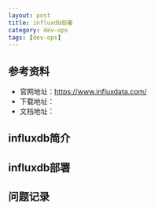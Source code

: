 ```yaml
---
layout: post
title: influxdb部署
category: dev-ops
tags: [dev-ops]
---
```


## 参考资料
- 官网地址：https://www.influxdata.com/
- 下载地址：
- 文档地址：

## influxdb简介

## influxdb部署

## 问题记录